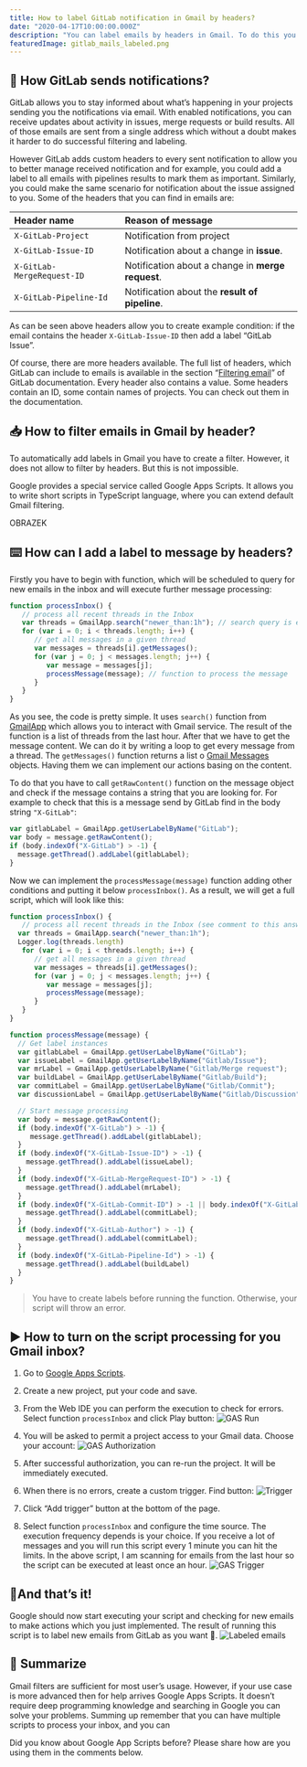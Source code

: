 ```yaml
---
title: How to label GitLab notification in Gmail by headers?
date: "2020-04-17T10:00:00.000Z"
description: "You can label emails by headers in Gmail. To do this you have to create a script that periodically scans for new emails in your inbox. To demonstrate it I will use Gitlab notifications and we will add labels to messages basing on their headers"
featuredImage: gitlab_mails_labeled.png
---
```


<!-- ---
title: 'How to label GitLab notification in Gmail by headers?'
description: "You can label emails by headers in Gmail. To do this you have to create a script that periodically scans for new emails in your inbox. To demonstrate it I will use Gitlab notifications and we will add labels to messages basing on their headers"
publishDate: 'Tuesday, April 17 2020'
author: 'Marcin'
heroImage: '/uploads/2020/04/gitlab_mails_labeled.png'
alt: 'GMail Labels'
layout: '../../layouts/BlogPost.astro'
--- -->

## 📨 How GitLab sends notifications?

GitLab allows you to stay informed about what’s happening in your projects sending you the notifications via email. With enabled notifications, you can receive updates about activity in issues, merge requests or build results. All of those emails are sent from a single address which without a doubt makes it harder to do successful filtering and labeling.

However GitLab adds custom headers to every sent notification to allow you to better manage received notification and for example, you could add a label to all emails with pipelines results to mark them as important. Similarly, you could make the same scenario for notification about the issue assigned to you. Some of the headers that you can find in emails are:
<center>

|Header name|Reason of message|
|:-|:-|
| `X-GitLab-Project` | Notification from project |
| `X-GitLab-Issue-ID` | Notification about a change in **issue**. |
| `X-GitLab-MergeRequest-ID` | Notification about a change in **merge request**. |
| `X-GitLab-Pipeline-Id` | Notification about the **result of pipeline**. |

</center>

As can be seen above headers allow you to create example condition: if the email contains the header `X-GitLab-Issue-ID` then add a label “GitLab Issue”.

Of course, there are more headers available. The full list of headers, which GitLab can include to emails is available in the section “[Filtering email](https://docs.gitlab.com/ee/user/profile/notifications.html#filtering-email)” of GitLab documentation. Every header also contains a value. Some headers contain an ID, some contain names of projects. You can check out them in the documentation.


## 📥 How to filter emails in Gmail by header?

To automatically add labels in Gmail you have to create a filter. However, it does not allow to filter by headers. But this is not impossible.

Google provides a special service called Google Apps Scripts. It allows you to write short scripts in TypeScript language, where you can extend default Gmail filtering.

OBRAZEK

## ⌨️ How can I add a label to message by headers?

Firstly you have to begin with function, which will be scheduled to query for new emails in the inbox and will execute further message processing:

```js
function processInbox() {
   // process all recent threads in the Inbox
   var threads = GmailApp.search("newer_than:1h"); // search query is exactly same as in Gmail search box
   for (var i = 0; i < threads.length; i++) {
      // get all messages in a given thread
      var messages = threads[i].getMessages();
      for (var j = 0; j < messages.length; j++) {
         var message = messages[j];
         processMessage(message); // function to process the message 
      }
   }
}
```

As you see, the code is pretty simple. It uses `search()` function from [GmailApp](https://developers.google.com/apps-script/reference/gmail) which allows you to interact with Gmail service. The result of the function is a list of threads from the last hour. After that we have to get the message content. We can do it by writing a loop to get every message from a thread. The `getMessages()` function returns a list o [Gmail Messages](https://developers.google.com/apps-script/reference/gmail/gmail-message) objects. Having them we can implement our actions basing on the content.

To do that you have to call `getRawContent()` function on the message object and check if the message contains a string that you are looking for. For example to check that this is a message send by GitLab find in the body string `"X-GitLab"`:

```js
var gitlabLabel = GmailApp.getUserLabelByName("GitLab"); 
var body = message.getRawContent(); 
if (body.indexOf("X-GitLab") > -1) { 
  message.getThread().addLabel(gitlabLabel); 
}
```

Now we can implement the `processMessage(message)` function adding other conditions and putting it below `processInbox()`. As a result, we will get a full script, which will look like this:

```js
function processInbox() {
   // process all recent threads in the Inbox (see comment to this answer)
  var threads = GmailApp.search("newer_than:1h");
  Logger.log(threads.length)
   for (var i = 0; i < threads.length; i++) {
      // get all messages in a given thread
      var messages = threads[i].getMessages();
      for (var j = 0; j < messages.length; j++) {
         var message = messages[j];
         processMessage(message);
      }
   }
}

function processMessage(message) {
  // Get label instances
  var gitlabLabel = GmailApp.getUserLabelByName("GitLab");    
  var issueLabel = GmailApp.getUserLabelByName("Gitlab/Issue");
  var mrLabel = GmailApp.getUserLabelByName("Gitlab/Merge request");
  var buildLabel = GmailApp.getUserLabelByName("Gitlab/Build");
  var commitLabel = GmailApp.getUserLabelByName("Gitlab/Commit");  
  var discussionLabel = GmailApp.getUserLabelByName("Gitlab/Discussion");  

  // Start message processing
  var body = message.getRawContent(); 
  if (body.indexOf("X-GitLab") > -1) { 
     message.getThread().addLabel(gitlabLabel); 
  }
  if (body.indexOf("X-GitLab-Issue-ID") > -1) {
    message.getThread().addLabel(issueLabel);
  }
  if (body.indexOf("X-GitLab-MergeRequest-ID") > -1) {
    message.getThread().addLabel(mrLabel);
  }
  if (body.indexOf("X-GitLab-Commit-ID") > -1 || body.indexOf("X-GitLab-Author-ID") > -1) {
    message.getThread().addLabel(commitLabel);
  }
  if (body.indexOf("X-GitLab-Author") > -1) {
    message.getThread().addLabel(commitLabel);
  }
  if (body.indexOf("X-GitLab-Pipeline-Id") > -1) {
    message.getThread().addLabel(buildLabel)
  }
}
```

> You have to create labels before running the function. Otherwise, your script will throw an error.

## ▶️ How to turn on the script processing for you Gmail inbox?

1. Go to [Google Apps Scripts](https://script.google.com/home).
2. Create a new project, put your code and save.
3. From the Web IDE you can perform the execution to check for errors. Select function `processInbox` and click Play button:
![GAS Run](google_script_run.png)

4. You will be asked to permit a project access to your Gmail data. Choose your account:
![GAS Authorization](google_script_authorization.png)

5. After successful authorization, you can re-run the project. It will be immediately executed.
6. When there is no errors, create a custom trigger. Find button: ![Trigger](google_script_trigger_button.png)

7. Click “Add trigger” button at the bottom of the page.
8. Select function `processInbox` and configure the time source. The execution frequency depends is your choice. If you receive a lot of messages and you will run this script every 1 minute you can hit the limits. In the above script, I am scanning for emails from the last hour so the script can be executed at least once an hour.
![GAS Trigger](google_script_new_trigger.png)

## 🏁And that’s it!

Google should now start executing your script and checking for new emails to make actions which you just implemented. The result of running this script is to label new emails from GitLab as you want 🤗.
![Labeled emails](gitlab_mails_labeled.png)


## 📖 Summarize

Gmail filters are sufficient for most user’s usage. However, if your use case is more advanced then for help arrives Google Apps Scripts. It doesn’t require deep programming knowledge and searching in Google you can solve your problems. Summing up remember that you can have multiple scripts to process your inbox, and you can

Did you know about Google App Scripts before? Please share how are you using them in the comments below.